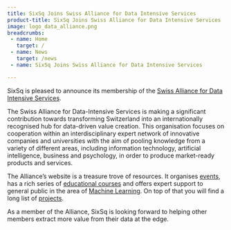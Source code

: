 ```yaml
---
title: SixSq Joins Swiss Alliance for Data Intensive Services
product-title: SixSq Joins Swiss Alliance for Data Intensive Services
image: logo_data_alliance.png
breadcrumbs:
 - name: Home
   target: /
 - name: News
   target: /news
 - name: SixSq Joins Swiss Alliance for Data Intensive Services

---
```


SixSq is pleased to announce its membership of the [Swiss Alliance for Data Intensive Services](https://data-innovation.org/).

The Swiss Alliance for Data-Intensive Services is making a significant contribution towards transforming Switzerland into an internationally recognised hub for data-driven value creation. This organisation focuses on cooperation within an interdisciplinary expert network of innovative companies and universities with the aim of pooling knowledge from a variety of different areas, including information technology, artificial intelligence, business and psychology, in order to produce market-ready products and services.

The Alliance’s website is a treasure trove of resources. It organises [events](https://data-service-alliance.ch/events/), has a rich series of [educational courses](https://data-service-alliance.ch/education/) and offers expert support to general public in the area of [Machine Learning](https://data-innovation.org/machine-learning-clinic/). On top of that you will find a long list of [projects](https://data-innovation.org/projects/).

As a member of the Alliance, SixSq is looking forward to helping other members extract more value from their data at the edge.



